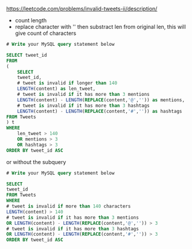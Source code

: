 https://leetcode.com/problems/invalid-tweets-ii/description/
- count length
- replace character with '' then substract len from original len, this will give count of characters

```sql
# Write your MySQL query statement below

SELECT tweet_id
FROM
(
    SELECT
    tweet_id,
    # tweet is invalid if longer than 140
    LENGTH(content) as len_tweet,
    # tweet is invalid if it has more than 3 mentions
    LENGTH(content) - LENGTH(REPLACE(content,'@','')) as mentions,
    # tweet is invalid if it has more than 3 hashtags
    LENGTH(content) - LENGTH(REPLACE(content,'#','')) as hashtags
FROM Tweets
) t
WHERE
    len_tweet > 140
    OR mentions > 3
    OR hashtags > 3
ORDER BY tweet_id ASC
```

or without the subquery

```sql
# Write your MySQL query statement below

SELECT
tweet_id
FROM Tweets
WHERE
# tweet is invalid if more than 140 characters
LENGTH(content) > 140
# tweet is invalid if it has more than 3 mentions
OR LENGTH(content) - LENGTH(REPLACE(content,'@','')) > 3
# tweet is invalid if it has more than 3 hashtags
OR LENGTH(content) - LENGTH(REPLACE(content,'#','')) > 3
ORDER BY tweet_id ASC
```